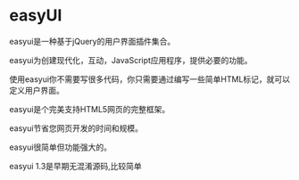 # easyUI

easyui是一种基于jQuery的用户界面插件集合。

easyui为创建现代化，互动，JavaScript应用程序，提供必要的功能。

使用easyui你不需要写很多代码，你只需要通过编写一些简单HTML标记，就可以定义用户界面。

easyui是个完美支持HTML5网页的完整框架。

easyui节省您网页开发的时间和规模。

easyui很简单但功能强大的。

easyui 1.3是早期无混淆源码,比较简单

